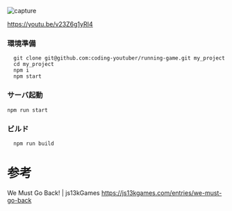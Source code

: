 ![capture](https://user-images.githubusercontent.com/58985013/89116158-dda13280-d4cb-11ea-9d8e-65471ddcef3c.jpg)

https://youtu.be/v23Z6g1yRI4

### 環境準備

```
  git clone git@github.com:coding-youtuber/running-game.git my_project
  cd my_project
  npm i
  npm start
```


### サーバ起動

```
npm run start
```

### ビルド

```
  npm run build
```

# 参考

We Must Go Back! | js13kGames
https://js13kgames.com/entries/we-must-go-back
